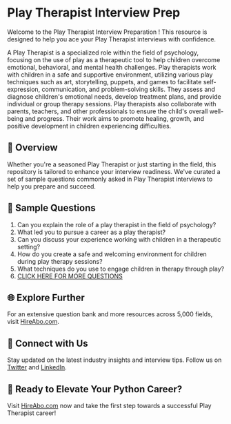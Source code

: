 # Play Therapist Interview Prep

Welcome to the Play Therapist Interview Preparation ! This resource is designed to help you ace your Play Therapist interviews with confidence.

A Play Therapist is a specialized role within the field of psychology, focusing on the use of play as a therapeutic tool to help children overcome emotional, behavioral, and mental health challenges. Play therapists work with children in a safe and supportive environment, utilizing various play techniques such as art, storytelling, puppets, and games to facilitate self-expression, communication, and problem-solving skills. They assess and diagnose children's emotional needs, develop treatment plans, and provide individual or group therapy sessions. Play therapists also collaborate with parents, teachers, and other professionals to ensure the child's overall well-being and progress. Their work aims to promote healing, growth, and positive development in children experiencing difficulties.

## 🚀 Overview

Whether you're a seasoned Play Therapist or just starting in the field, this repository is tailored to enhance your interview readiness. We've curated a set of sample questions commonly asked in Play Therapist interviews to help you prepare and succeed.

## 📝 Sample Questions

1. Can you explain the role of a play therapist in the field of psychology?
2. What led you to pursue a career as a play therapist?
3. Can you discuss your experience working with children in a therapeutic setting?
4. How do you create a safe and welcoming environment for children during play therapy sessions?
5. What techniques do you use to engage children in therapy through play?
6. [CLICK HERE FOR MORE QUESTIONS](https://hireabo.com/job/7_0_29/Play%20Therapist)

## 🌐 Explore Further

For an extensive question bank and more resources across 5,000 fields, visit [HireAbo.com](https://www.hireabo.com).

## 📱 Connect with Us

Stay updated on the latest industry insights and interview tips. Follow us on [Twitter](https://twitter.com/hireabo) and [LinkedIn](https://www.linkedin.com/in/hire-abo-3609972a8/).

## 🚀 Ready to Elevate Your Python Career?

Visit [HireAbo.com](https://www.hireabo.com) now and take the first step towards a successful Play Therapist career!